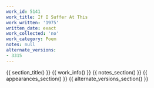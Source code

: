 ```yaml
---
work_id: 5141
work_title: If I Suffer At This
work_written: '1975'
written_date: exact
work_collected: 'no'
work_category: Poem
notes: null
alternate_versions:
- 3315
---
```


{{ section_title() }}
{{ work_info() }}
{{ notes_section() }}
{{ appearances_section() }}
{{ alternate_versions_section() }}
